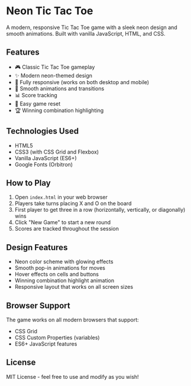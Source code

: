 # Neon Tic Tac Toe

A modern, responsive Tic Tac Toe game with a sleek neon design and smooth animations. Built with vanilla JavaScript, HTML, and CSS.

## Features

- 🎮 Classic Tic Tac Toe gameplay
- ✨ Modern neon-themed design
- 📱 Fully responsive (works on both desktop and mobile)
- 🎨 Smooth animations and transitions
- 📊 Score tracking
- 🔄 Easy game reset
- 🏆 Winning combination highlighting

## Technologies Used

- HTML5
- CSS3 (with CSS Grid and Flexbox)
- Vanilla JavaScript (ES6+)
- Google Fonts (Orbitron)

## How to Play

1. Open `index.html` in your web browser
2. Players take turns placing X and O on the board
3. First player to get three in a row (horizontally, vertically, or diagonally) wins
4. Click "New Game" to start a new round
5. Scores are tracked throughout the session

## Design Features

- Neon color scheme with glowing effects
- Smooth pop-in animations for moves
- Hover effects on cells and buttons
- Winning combination highlight animation
- Responsive layout that works on all screen sizes

## Browser Support

The game works on all modern browsers that support:

- CSS Grid
- CSS Custom Properties (variables)
- ES6+ JavaScript features

## License

MIT License - feel free to use and modify as you wish!
